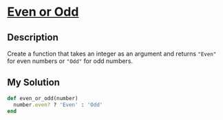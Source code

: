 # [Even or Odd](https://www.codewars.com/kata/53da3dbb4a5168369a0000fe)

## Description
Create a function that takes an integer as an argument and returns `"Even"` for even numbers or `"Odd"` for odd numbers.

## My Solution
```ruby
def even_or_odd(number)
  number.even? ? 'Even' : 'Odd'
end
```
